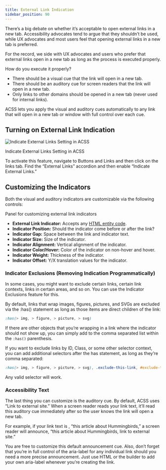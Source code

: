 ```yaml
---
title: External Link Indication
sidebar_position: 90
---
```


There’s a big debate on whether it’s acceptable to open external links in a new tab. Accessibility advocates tend to argue that they shouldn’t be used, while UX advocates and most users feel that opening external links in a new tab is preferred.

For the record, we side with UX advocates and users who prefer that external links open in a new tab as long as the process is executed properly.

How do you execute it properly?

- There should be a visual cue that the link will open in a new tab.
- There should be an auditory cue for screen readers that the link will open in a new tab.
- Only links to other domains should be opened in a new tab (never used for internal links).

ACSS lets you apply the visual and auditory cues automatically to any link that will open in a new tab or window with full control over each cue.

## Turning on External Link Indication

![Indicate External Links Setting in ACSS](https://automaticcss.com/wp-content/uploads/indicate-external-links-930x1024.jpg)

Indicate External Links Setting in ACSS

To activate this feature, navigate to Buttons and Links and then click on the links tab. Find the “External Links” accordion and then enable “Indicate External Links.”

## Customizing the Indicators

Both the visual and auditory indicators are customizable via the following controls:

Panel for customizing external link indicators

- **External Link Indicator:** Accepts any [HTML entity code](https://www.toptal.com/designers/htmlarrows/).
- **Indicator Position:** Should the indicator come before or after the link?
- **Indicator Gap:** Space between the link and indicator text.
- **Indicator Size:** Size of the indicator.
- **Indicator Alignment:** Vertical alignment of the indicator.
- **Indicator Color/Hover:** Color of the indicator on non-hover and hover.
- **Indicator Weight:** Thickness of the indicator.
- **Indicator Offset:** Y/X translation values for the indicator.

### Indicator Exclusions (Removing Indication Programmatically)

In some cases, you might want to exclude certain links, certain link contexts, links in certain areas, and so on. You can use the Indicator Exclusions feature for this.

By default, links that wrap images, figures, pictures, and SVGs are excluded via the :has() statement as long as those items are direct children of the link:

```CSS
:has(> img, > figure, > picture, > svg)
```

If there are other objects that you’re wrapping in a link where the indicator should not show up, you can simply add to the comma separated list within the `:has()` parenthesis.

If you want to exclude links by ID, Class, or some other selector context, you can add additional selectors after the has statement, as long as they’re comma separated:

```CSS
:has(> img, > figure, > picture, > svg), .exclude-this-link, #exclude-this-link
```

Any valid selector will work.

### Accessibility Text

The last thing you can customize is the auditory cue. By default, ACSS uses “Link to external site.” When a screen reader reads your link text, it’ll read this auditory cue immediately after so the user knows the link will open a new tab.

For example, if your link text is , “this article about Hummingbirds,” a screen reader will announce, “this article about Hummingbirds, link to external site.”

You are free to customize this default announcement cue. Also, don’t forget that you’re in full control of the aria-label for any individual link should you need a more precise announcement. Just use HTML or the builder to add your own aria-label whenever you’re creating the link.
